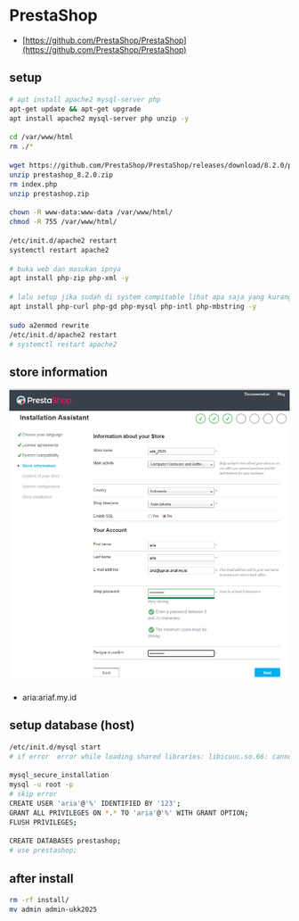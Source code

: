 # PrestaShop
- [https://github.com/PrestaShop/PrestaShop](https://github.com/PrestaShop/PrestaShop)

## setup
```bash
# apt install apache2 mysql-server php
apt-get update && apt-get upgrade
apt install apache2 mysql-server php unzip -y

cd /var/www/html
rm ./*

wget https://github.com/PrestaShop/PrestaShop/releases/download/8.2.0/prestashop_8.2.0.zip
unzip prestashop_8.2.0.zip
rm index.php
unzip prestashop.zip

chown -R www-data:www-data /var/www/html/
chmod -R 755 /var/www/html/

/etc/init.d/apache2 restart
systemctl restart apache2

# buka web dan masukan ipnya
apt install php-zip php-xml -y

# lalu setup jika sudah di system compitable lihat apa saja yang kurang
apt install php-curl php-gd php-mysql php-intl php-mbstring -y

sudo a2enmod rewrite
/etc/init.d/apache2 restart
# systemctl restart apache2
```

## store information
![alt text](docs/images/image.png)
- aria:ariaf.my.id

## setup database (host)
```bash
/etc/init.d/mysql start
# if error  error while loading shared libraries: libicuuc.so.66: cannot open shared object file: Permission

mysql_secure_installation
mysql -u root -p
# skip error
CREATE USER 'aria'@'%' IDENTIFIED BY '123';
GRANT ALL PRIVILEGES ON *.* TO 'aria'@'%' WITH GRANT OPTION;
FLUSH PRIVILEGES;

CREATE DATABASES prestashop;
# use prestashop;
```

<!-- ## setup database (docker)
```bash
docker run -d \
  --name mysql_container \
  -e MYSQL_ROOT_PASSWORD=strongpassword \
  -e MYSQL_DATABASE=prestashop \
  -e MYSQL_USER=prestashop_user \
  -e MYSQL_PASSWORD=securepassword \
  -p 3306:3306 \
  --restart unless-stopped \
  mysql:latest
``` -->

## after install
```bash
rm -rf install/
mv admin admin-ukk2025
```